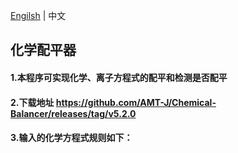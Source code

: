 [Engilsh](REAME.md) | 中文
## 化学配平器
#### 1.本程序可实现化学、离子方程式的配平和检测是否配平
#### 2.下载地址 https://github.com/AMT-J/Chemical-Balancer/releases/tag/v5.2.0
#### 3.输入的化学方程式规则如下：
